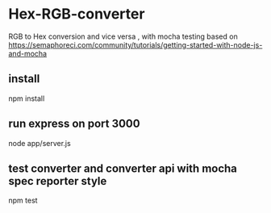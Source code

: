 # Hex-RGB-converter
RGB to Hex conversion and vice versa , with mocha testing 
based on https://semaphoreci.com/community/tutorials/getting-started-with-node-js-and-mocha


## install
npm install

## run express on port 3000 
node app/server.js

## test converter and converter api with mocha spec reporter style
npm test

